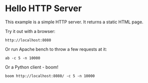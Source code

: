 # Hello HTTP Server

This example is a simple HTTP server. It returns a static HTML page.

Try it out with a browser:
```
http://localhost:8080
```

Or run Apache bench to throw a few requests at it:
```
ab -c 5 -n 10000
```

Or a Python client - boom!
```
boom http://localhost:8080/ -c 5 -n 10000
```